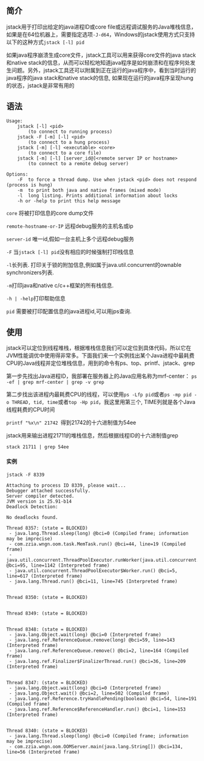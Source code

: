 <!--
author: wngn123
head: head.png
date: 2016-09-13
title: JVM工具 jstack
tags: java jvm jstack
category: Java
status: publish
summary: JVM工具 jstack 主要用来查看某个Java进程内的线程堆栈信息
-->

## 简介

jstack用于打印出给定的java进程ID或core file或远程调试服务的Java堆栈信息，如果是在64位机器上，需要指定选项`-J-d64`，Windows的jstack使用方式只支持以下的这种方式`jstack [-l] pid`

如果java程序崩溃生成core文件，jstack工具可以用来获得core文件的java stack和native stack的信息，从而可以轻松地知道java程序是如何崩溃和在程序何处发生问题。另外，jstack工具还可以附属到正在运行的java程序中，看到当时运行的java程序的java stack和native stack的信息, 如果现在运行的java程序呈现hung的状态，jstack是非常有用的

## 语法
``` 
Usage:
    jstack [-l] <pid>
        (to connect to running process)
    jstack -F [-m] [-l] <pid>
        (to connect to a hung process)
    jstack [-m] [-l] <executable> <core>
        (to connect to a core file)
    jstack [-m] [-l] [server_id@]<remote server IP or hostname>
        (to connect to a remote debug server)

Options:
    -F  to force a thread dump. Use when jstack <pid> does not respond (process is hung)
    -m  to print both java and native frames (mixed mode)
    -l  long listing. Prints additional information about locks
    -h or -help to print this help message
```

`core` 将被打印信息的core dump文件

`remote-hostname-or-IP` 远程debug服务的主机名或ip

`server-id` 唯一id,假如一台主机上多个远程debug服务 


`-F` 当`jstack [-l] pid`没有相应的时候强制打印栈信息

`-l`长列表. 打印关于锁的附加信息,例如属于java.util.concurrent的ownable synchronizers列表.

`-m`打印java和native c/c++框架的所有栈信息.

`-h | -help`打印帮助信息

`pid` 需要被打印配置信息的java进程id,可以用jps查询.

## 使用
jstack可以定位到线程堆栈，根据堆栈信息我们可以定位到具体代码，所以它在JVM性能调优中使用得非常多。下面我们来一个实例找出某个Java进程中最耗费CPU的Java线程并定位堆栈信息，用到的命令有ps、top、printf、jstack、grep

 第一步先找出Java进程ID，我部署在服务器上的Java应用名称为mrf-center：
`ps -ef | grep mrf-center | grep -v grep`

第二步找出该进程内最耗费CPU的线程，可以使用`ps -Lfp pid`或者`ps -mp pid -o THREAD, tid, time`或者`top -Hp pid`，我这里用第三个, TIME列就是各个Java线程耗费的CPU时间

`printf "%x\n" 21742 `得到21742的十六进制值为54ee

jstack用来输出进程21711的堆栈信息，然后根据线程ID的十六进制值grep

`stack 21711 | grep 54ee`

#### 实例
```jstack -F 8339```
```
Attaching to process ID 8339, please wait...
Debugger attached successfully.
Server compiler detected.
JVM version is 25.91-b14
Deadlock Detection:

No deadlocks found.

Thread 8357: (state = BLOCKED)
 - java.lang.Thread.sleep(long) @bci=0 (Compiled frame; information may be imprecise)
 - com.zzia.wngn.oom.task.MemTask.run() @bci=44, line=19 (Compiled frame)
 - java.util.concurrent.ThreadPoolExecutor.runWorker(java.util.concurrent.ThreadPoolExecutor$Worker) @bci=95, line=1142 (Interpreted frame)
 - java.util.concurrent.ThreadPoolExecutor$Worker.run() @bci=5, line=617 (Interpreted frame)
 - java.lang.Thread.run() @bci=11, line=745 (Interpreted frame)


Thread 8350: (state = BLOCKED)


Thread 8349: (state = BLOCKED)


Thread 8348: (state = BLOCKED)
 - java.lang.Object.wait(long) @bci=0 (Interpreted frame)
 - java.lang.ref.ReferenceQueue.remove(long) @bci=59, line=143 (Interpreted frame)
 - java.lang.ref.ReferenceQueue.remove() @bci=2, line=164 (Compiled frame)
 - java.lang.ref.Finalizer$FinalizerThread.run() @bci=36, line=209 (Interpreted frame)


Thread 8347: (state = BLOCKED)
 - java.lang.Object.wait(long) @bci=0 (Interpreted frame)
 - java.lang.Object.wait() @bci=2, line=502 (Compiled frame)
 - java.lang.ref.Reference.tryHandlePending(boolean) @bci=54, line=191 (Compiled frame)
 - java.lang.ref.Reference$ReferenceHandler.run() @bci=1, line=153 (Interpreted frame)


Thread 8340: (state = BLOCKED)
 - java.lang.Thread.sleep(long) @bci=0 (Compiled frame; information may be imprecise)
 - com.zzia.wngn.oom.OOMServer.main(java.lang.String[]) @bci=134, line=56 (Interpreted frame)

```
